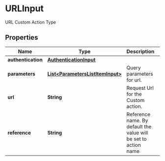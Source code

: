 

# URLInput

URL Custom Action Type

## Properties

| Name | Type | Description | Notes |
|------------ | ------------- | ------------- | -------------|
|**authentication** | [**AuthenticationInput**](AuthenticationInput.md) |  |  [optional] |
|**parameters** | [**List&lt;ParametersListItemInput&gt;**](ParametersListItemInput.md) | Query parameters for url. |  [optional] |
|**url** | **String** | Request Url for the Custom action. |  [optional] |
|**reference** | **String** | Reference name. By default the value will be set to action name |  [optional] |



